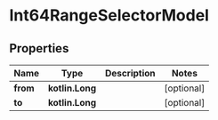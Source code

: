 
# Int64RangeSelectorModel

## Properties
| Name | Type | Description | Notes |
| ------------ | ------------- | ------------- | ------------- |
| **from** | **kotlin.Long** |  |  [optional] |
| **to** | **kotlin.Long** |  |  [optional] |



